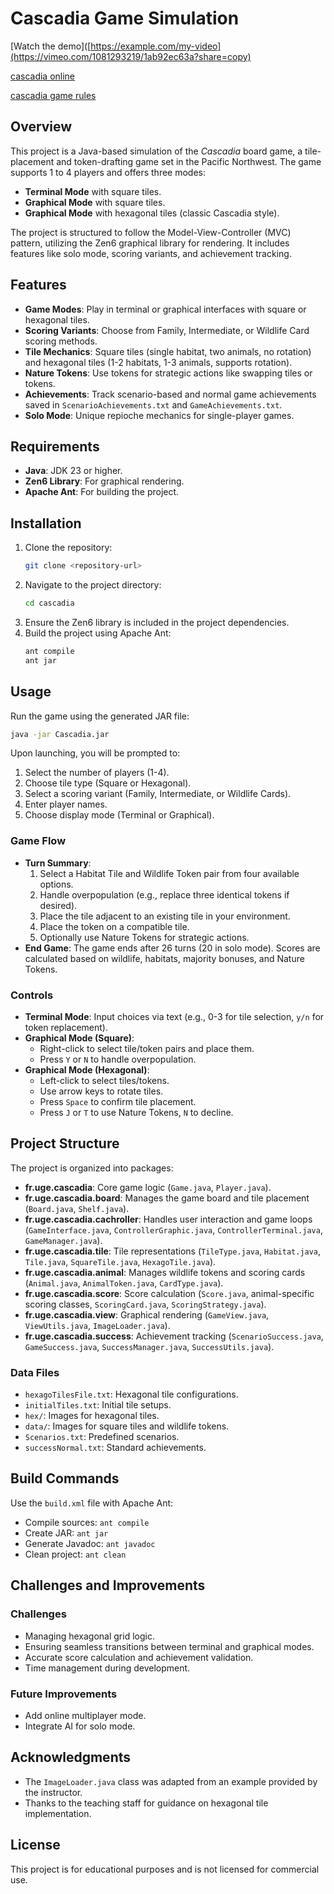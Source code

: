 # Cascadia Game Simulation

[Watch the demo]([https://example.com/my-video](https://vimeo.com/1081293219/1ab92ec63a?share=copy)

[cascadia online](https://cascadiagame.github.io/)

[cascadia game rules](https://drive.google.com/file/d/1fY8-__M2f0QSxvBi0P2oycG6F0l1yJiI/view)

## Overview
This project is a Java-based simulation of the *Cascadia* board game, a tile-placement and token-drafting game set in the Pacific Northwest. The game supports 1 to 4 players and offers three modes:
- **Terminal Mode** with square tiles.
- **Graphical Mode** with square tiles.
- **Graphical Mode** with hexagonal tiles (classic Cascadia style).

The project is structured to follow the Model-View-Controller (MVC) pattern, utilizing the Zen6 graphical library for rendering. It includes features like solo mode, scoring variants, and achievement tracking.

## Features
- **Game Modes**: Play in terminal or graphical interfaces with square or hexagonal tiles.
- **Scoring Variants**: Choose from Family, Intermediate, or Wildlife Card scoring methods.
- **Tile Mechanics**: Square tiles (single habitat, two animals, no rotation) and hexagonal tiles (1-2 habitats, 1-3 animals, supports rotation).
- **Nature Tokens**: Use tokens for strategic actions like swapping tiles or tokens.
- **Achievements**: Track scenario-based and normal game achievements saved in `ScenarioAchievements.txt` and `GameAchievements.txt`.
- **Solo Mode**: Unique repioche mechanics for single-player games.

## Requirements
- **Java**: JDK 23 or higher.
- **Zen6 Library**: For graphical rendering.
- **Apache Ant**: For building the project.

## Installation
1. Clone the repository:
   ```bash
   git clone <repository-url>
   ```
2. Navigate to the project directory:
   ```bash
   cd cascadia
   ```
3. Ensure the Zen6 library is included in the project dependencies.
4. Build the project using Apache Ant:
   ```bash
   ant compile
   ant jar
   ```

## Usage
Run the game using the generated JAR file:
```bash
java -jar Cascadia.jar
```

Upon launching, you will be prompted to:
1. Select the number of players (1-4).
2. Choose tile type (Square or Hexagonal).
3. Select a scoring variant (Family, Intermediate, or Wildlife Cards).
4. Enter player names.
5. Choose display mode (Terminal or Graphical).

### Game Flow
- **Turn Summary**:
  1. Select a Habitat Tile and Wildlife Token pair from four available options.
  2. Handle overpopulation (e.g., replace three identical tokens if desired).
  3. Place the tile adjacent to an existing tile in your environment.
  4. Place the token on a compatible tile.
  5. Optionally use Nature Tokens for strategic actions.
- **End Game**: The game ends after 26 turns (20 in solo mode). Scores are calculated based on wildlife, habitats, majority bonuses, and Nature Tokens.

### Controls
- **Terminal Mode**: Input choices via text (e.g., 0-3 for tile selection, `y/n` for token replacement).
- **Graphical Mode (Square)**:
  - Right-click to select tile/token pairs and place them.
  - Press `Y` or `N` to handle overpopulation.
- **Graphical Mode (Hexagonal)**:
  - Left-click to select tiles/tokens.
  - Use arrow keys to rotate tiles.
  - Press `Space` to confirm tile placement.
  - Press `J` or `T` to use Nature Tokens, `N` to decline.

## Project Structure
The project is organized into packages:
- **fr.uge.cascadia**: Core game logic (`Game.java`, `Player.java`).
- **fr.uge.cascadia.board**: Manages the game board and tile placement (`Board.java`, `Shelf.java`).
- **fr.uge.cascadia.cachroller**: Handles user interaction and game loops (`GameInterface.java`, `ControllerGraphic.java`, `ControllerTerminal.java`, `GameManager.java`).
- **fr.uge.cascadia.tile**: Tile representations (`TileType.java`, `Habitat.java`, `Tile.java`, `SquareTile.java`, `HexagoTile.java`).
- **fr.uge.cascadia.animal**: Manages wildlife tokens and scoring cards (`Animal.java`, `AnimalToken.java`, `CardType.java`).
- **fr.uge.cascadia.score**: Score calculation (`Score.java`, animal-specific scoring classes, `ScoringCard.java`, `ScoringStrategy.java`).
- **fr.uge.cascadia.view**: Graphical rendering (`GameView.java`, `ViewUtils.java`, `ImageLoader.java`).
- **fr.uge.cascadia.success**: Achievement tracking (`ScenarioSuccess.java`, `GameSuccess.java`, `SuccessManager.java`, `SuccessUtils.java`).

### Data Files
- `hexagoTilesFile.txt`: Hexagonal tile configurations.
- `initialTiles.txt`: Initial tile setups.
- `hex/`: Images for hexagonal tiles.
- `data/`: Images for square tiles and wildlife tokens.
- `Scenarios.txt`: Predefined scenarios.
- `successNormal.txt`: Standard achievements.

## Build Commands
Use the `build.xml` file with Apache Ant:
- Compile sources: `ant compile`
- Create JAR: `ant jar`
- Generate Javadoc: `ant javadoc`
- Clean project: `ant clean`

## Challenges and Improvements
### Challenges
- Managing hexagonal grid logic.
- Ensuring seamless transitions between terminal and graphical modes.
- Accurate score calculation and achievement validation.
- Time management during development.

### Future Improvements
- Add online multiplayer mode.
- Integrate AI for solo mode.

## Acknowledgments
- The `ImageLoader.java` class was adapted from an example provided by the instructor.
- Thanks to the teaching staff for guidance on hexagonal tile implementation.

## License
This project is for educational purposes and is not licensed for commercial use.
